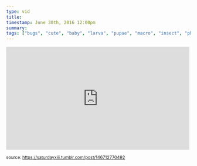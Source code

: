 ```yaml
---
type: vid
title: 
timestamp: June 30th, 2016 12:00pm
summary: 
tags: ["bugs", "cute", "baby", "larva", "pupae", "macro", "insect", "photography"]
---
```

<iframe width="500" height="281"  id="youtube_iframe" src="https://www.youtube.com/embed/ge4gWmG17og?feature=oembed&amp;enablejsapi=1&amp;origin=http://safe.txmblr.com&amp;wmode=opaque" frameborder="0" allow="accelerometer; autoplay; clipboard-write; encrypted-media; gyroscope; picture-in-picture" allowfullscreen></iframe>                    
                                                    
<small>source: https://saturdayxiii.tumblr.com/post/146712770492</small>